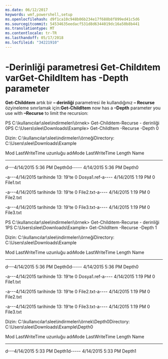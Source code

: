 ```yaml
---
ms.date: 06/12/2017
keywords: wmf,powershell,setup
ms.openlocfilehash: d9f1ca10c948b06b234e17f688b8f899ed41c5d6
ms.sourcegitcommit: 54534635eedacf531d8d6344019dc16a50b8b441
ms.translationtype: MT
ms.contentlocale: tr-TR
ms.lasthandoff: 05/17/2018
ms.locfileid: "34221910"
---
```

# <a name="get-childitem-has--depth-parameter"></a><span data-ttu-id="453bc-102">-Derinliği parametresi Get-Childıtem var</span><span class="sxs-lookup"><span data-stu-id="453bc-102">Get-ChildItem has -Depth parameter</span></span>
<span data-ttu-id="453bc-103">**Get-Childıtem** artık bir **– derinliği** parametresi ile kullandığınız **– Recurse** özyineleme sınırlamak için:</span><span class="sxs-lookup"><span data-stu-id="453bc-103">**Get-ChildItem** now has a **–Depth** parameter you use with **–Recurse** to limit the recursion:</span></span>

<span data-ttu-id="453bc-104">PS C:\\kullanıcılar\\slee\\indirmeleri\\örnek&gt; Get-Childıtem-Recurse - derinliği 0</span><span class="sxs-lookup"><span data-stu-id="453bc-104">PS C:\\Users\\slee\\Downloads\\Example&gt; Get-ChildItem -Recurse -Depth 0</span></span>

<span data-ttu-id="453bc-105">Dizin: C:\\kullanıcılar\\slee\\indirmeleri\\örneği</span><span class="sxs-lookup"><span data-stu-id="453bc-105">Directory: C:\\Users\\slee\\Downloads\\Example</span></span>

<span data-ttu-id="453bc-106">Mod LastWriteTime uzunluğu adı</span><span class="sxs-lookup"><span data-stu-id="453bc-106">Mode LastWriteTime Length Name</span></span>

---- ------------- ------ ----

<span data-ttu-id="453bc-107">d---4/14/2015 5:36 PM Depth0</span><span class="sxs-lookup"><span data-stu-id="453bc-107">d----- 4/14/2015 5:36 PM Depth0</span></span>

<span data-ttu-id="453bc-108">-a---4/14/2015 tarihinde 13: 19'te 0 Dosya1.ref</span><span class="sxs-lookup"><span data-stu-id="453bc-108">-a---- 4/14/2015 1:19 PM 0 File1.txt</span></span>

<span data-ttu-id="453bc-109">-a---4/14/2015 tarihinde 13: 19'te 0 File2.txt</span><span class="sxs-lookup"><span data-stu-id="453bc-109">-a---- 4/14/2015 1:19 PM 0 File2.txt</span></span>

<span data-ttu-id="453bc-110">-a---4/14/2015 tarihinde 13: 19'te 0 File3.txt</span><span class="sxs-lookup"><span data-stu-id="453bc-110">-a---- 4/14/2015 1:19 PM 0 File3.txt</span></span>

<span data-ttu-id="453bc-111">PS C:\\kullanıcılar\\slee\\indirmeleri\\örnek&gt; Get-Childıtem-Recurse - derinliği 1</span><span class="sxs-lookup"><span data-stu-id="453bc-111">PS C:\\Users\\slee\\Downloads\\Example&gt; Get-ChildItem -Recurse -Depth 1</span></span>

<span data-ttu-id="453bc-112">Dizin: C:\\kullanıcılar\\slee\\indirmeleri\\örneği</span><span class="sxs-lookup"><span data-stu-id="453bc-112">Directory: C:\\Users\\slee\\Downloads\\Example</span></span>

<span data-ttu-id="453bc-113">Mod LastWriteTime uzunluğu adı</span><span class="sxs-lookup"><span data-stu-id="453bc-113">Mode LastWriteTime Length Name</span></span>

---- ------------- ------ ----

<span data-ttu-id="453bc-114">d---4/14/2015 5:36 PM Depth0</span><span class="sxs-lookup"><span data-stu-id="453bc-114">d----- 4/14/2015 5:36 PM Depth0</span></span>

<span data-ttu-id="453bc-115">-a---4/14/2015 tarihinde 13: 19'te 0 Dosya1.ref</span><span class="sxs-lookup"><span data-stu-id="453bc-115">-a---- 4/14/2015 1:19 PM 0 File1.txt</span></span>

<span data-ttu-id="453bc-116">-a---4/14/2015 tarihinde 13: 19'te 0 File2.txt</span><span class="sxs-lookup"><span data-stu-id="453bc-116">-a---- 4/14/2015 1:19 PM 0 File2.txt</span></span>

<span data-ttu-id="453bc-117">-a---4/14/2015 tarihinde 13: 19'te 0 File3.txt</span><span class="sxs-lookup"><span data-stu-id="453bc-117">-a---- 4/14/2015 1:19 PM 0 File3.txt</span></span>

<span data-ttu-id="453bc-118">Dizin: C:\\kullanıcılar\\slee\\indirmeleri\\örnek\\Depth0</span><span class="sxs-lookup"><span data-stu-id="453bc-118">Directory: C:\\Users\\slee\\Downloads\\Example\\Depth0</span></span>

<span data-ttu-id="453bc-119">Mod LastWriteTime uzunluğu adı</span><span class="sxs-lookup"><span data-stu-id="453bc-119">Mode LastWriteTime Length Name</span></span>

---- ------------- ------ ----

<span data-ttu-id="453bc-120">d---4/14/2015 5:33 PM Depth1</span><span class="sxs-lookup"><span data-stu-id="453bc-120">d----- 4/14/2015 5:33 PM Depth1</span></span>
